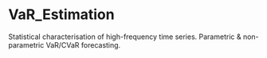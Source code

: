 # VaR_Estimation

Statistical characterisation of high-frequency time series.
Parametric & non-parametric VaR/CVaR forecasting.
